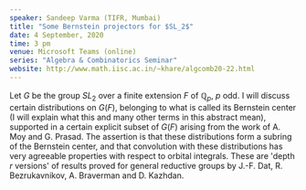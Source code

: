 ```yaml
---
speaker: Sandeep Varma (TIFR, Mumbai)
title: "Some Bernstein projectors for $SL_2$"
date: 4 September, 2020
time: 3 pm
venue: Microsoft Teams (online)
series: "Algebra & Combinatorics Seminar"
website: http://www.math.iisc.ac.in/~khare/algcomb20-22.html
---
```


Let $G$ be the group $SL_2$ over a finite extension $F$ of
$\mathbb{Q}_p$, $p$ odd. I will discuss certain distributions on $G(F)$,
belonging to what is called its Bernstein center (I will explain what
this and many other terms in this abstract mean), supported in a certain
explicit subset of $G(F)$ arising from the work of A. Moy and G. Prasad.
The assertion is that these distributions form a subring of the Bernstein
center, and that convolution with these distributions has very agreeable
properties with respect to orbital integrals. These are 'depth $r$
versions' of results proved for general reductive groups by J.-F. Dat, R.
Bezrukavnikov, A. Braverman and D. Kazhdan.
